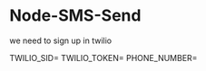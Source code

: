 # Node-SMS-Send

we need to sign up in twilio

<!-- get details from the website and give all permissions -->

TWILIO_SID=
TWILIO_TOKEN=
PHONE_NUMBER=


